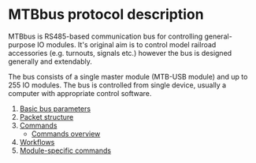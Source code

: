 MTBbus protocol description
===========================

MTBbus is RS485-based communication bus for controlling general-purpose IO
modules. It's original aim is to control model railroad accessories (e.g.
turnouts, signals etc.) however the bus is designed generally and extendably.

The bus consists of a single master module (MTB-USB module) and up to 255
IO modules. The bus is controlled from single device, usually a computer with
appropriate control software.

 1. [Basic bus parameters](basics.md)
 2. [Packet structure](packet.md)
 3. [Commands](commands.md)
    - [Commands overview](commands-overview.md)
 4. [Workflows](workflows.md)
 5. [Module-specific commands](module-commands.md)
